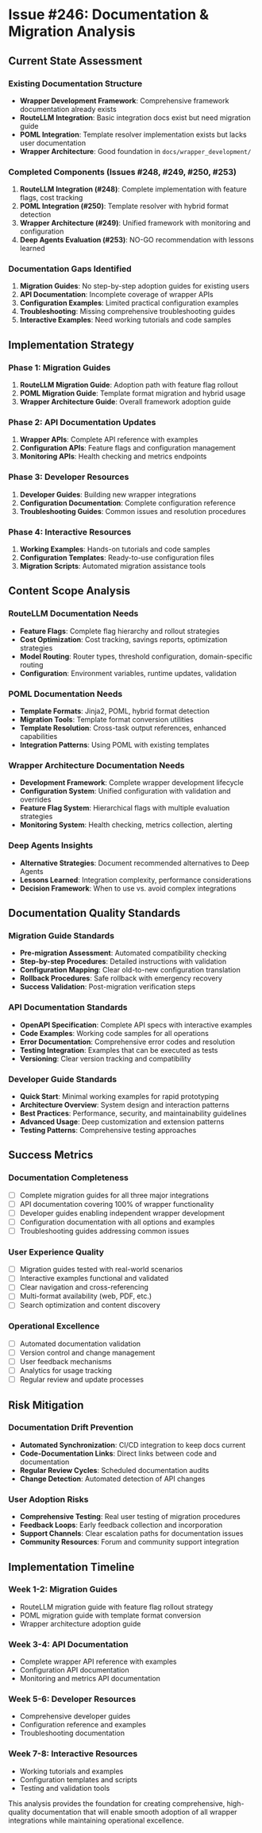 # Issue #246: Documentation & Migration Analysis

## Current State Assessment

### Existing Documentation Structure
- **Wrapper Development Framework**: Comprehensive framework documentation already exists
- **RouteLLM Integration**: Basic integration docs exist but need migration guide
- **POML Integration**: Template resolver implementation exists but lacks user documentation  
- **Wrapper Architecture**: Good foundation in `docs/wrapper_development/`

### Completed Components (Issues #248, #249, #250, #253)
1. **RouteLLM Integration (#248)**: Complete implementation with feature flags, cost tracking
2. **POML Integration (#250)**: Template resolver with hybrid format detection
3. **Wrapper Architecture (#249)**: Unified framework with monitoring and configuration
4. **Deep Agents Evaluation (#253)**: NO-GO recommendation with lessons learned

### Documentation Gaps Identified
1. **Migration Guides**: No step-by-step adoption guides for existing users
2. **API Documentation**: Incomplete coverage of wrapper APIs
3. **Configuration Examples**: Limited practical configuration examples
4. **Troubleshooting**: Missing comprehensive troubleshooting guides
5. **Interactive Examples**: Need working tutorials and code samples

## Implementation Strategy

### Phase 1: Migration Guides
1. **RouteLLM Migration Guide**: Adoption path with feature flag rollout
2. **POML Migration Guide**: Template format migration and hybrid usage
3. **Wrapper Architecture Guide**: Overall framework adoption guide

### Phase 2: API Documentation Updates
1. **Wrapper APIs**: Complete API reference with examples
2. **Configuration APIs**: Feature flags and configuration management
3. **Monitoring APIs**: Health checking and metrics endpoints

### Phase 3: Developer Resources
1. **Developer Guides**: Building new wrapper integrations
2. **Configuration Documentation**: Complete configuration reference
3. **Troubleshooting Guides**: Common issues and resolution procedures

### Phase 4: Interactive Resources
1. **Working Examples**: Hands-on tutorials and code samples
2. **Configuration Templates**: Ready-to-use configuration files
3. **Migration Scripts**: Automated migration assistance tools

## Content Scope Analysis

### RouteLLM Documentation Needs
- **Feature Flags**: Complete flag hierarchy and rollout strategies
- **Cost Optimization**: Cost tracking, savings reports, optimization strategies
- **Model Routing**: Router types, threshold configuration, domain-specific routing
- **Configuration**: Environment variables, runtime updates, validation

### POML Documentation Needs  
- **Template Formats**: Jinja2, POML, hybrid format detection
- **Migration Tools**: Template format conversion utilities
- **Template Resolution**: Cross-task output references, enhanced capabilities
- **Integration Patterns**: Using POML with existing templates

### Wrapper Architecture Documentation Needs
- **Development Framework**: Complete wrapper development lifecycle
- **Configuration System**: Unified configuration with validation and overrides
- **Feature Flag System**: Hierarchical flags with multiple evaluation strategies
- **Monitoring System**: Health checking, metrics collection, alerting

### Deep Agents Insights
- **Alternative Strategies**: Document recommended alternatives to Deep Agents
- **Lessons Learned**: Integration complexity, performance considerations
- **Decision Framework**: When to use vs. avoid complex integrations

## Documentation Quality Standards

### Migration Guide Standards
- **Pre-migration Assessment**: Automated compatibility checking
- **Step-by-step Procedures**: Detailed instructions with validation
- **Configuration Mapping**: Clear old-to-new configuration translation
- **Rollback Procedures**: Safe rollback with emergency recovery
- **Success Validation**: Post-migration verification steps

### API Documentation Standards
- **OpenAPI Specification**: Complete API specs with interactive examples
- **Code Examples**: Working code samples for all operations
- **Error Documentation**: Comprehensive error codes and resolution
- **Testing Integration**: Examples that can be executed as tests
- **Versioning**: Clear version tracking and compatibility

### Developer Guide Standards
- **Quick Start**: Minimal working examples for rapid prototyping
- **Architecture Overview**: System design and interaction patterns
- **Best Practices**: Performance, security, and maintainability guidelines
- **Advanced Usage**: Deep customization and extension patterns
- **Testing Patterns**: Comprehensive testing approaches

## Success Metrics

### Documentation Completeness
- [ ] Complete migration guides for all three major integrations
- [ ] API documentation covering 100% of wrapper functionality
- [ ] Developer guides enabling independent wrapper development
- [ ] Configuration documentation with all options and examples
- [ ] Troubleshooting guides addressing common issues

### User Experience Quality
- [ ] Migration guides tested with real-world scenarios
- [ ] Interactive examples functional and validated
- [ ] Clear navigation and cross-referencing
- [ ] Multi-format availability (web, PDF, etc.)
- [ ] Search optimization and content discovery

### Operational Excellence
- [ ] Automated documentation validation
- [ ] Version control and change management
- [ ] User feedback mechanisms
- [ ] Analytics for usage tracking
- [ ] Regular review and update processes

## Risk Mitigation

### Documentation Drift Prevention
- **Automated Synchronization**: CI/CD integration to keep docs current
- **Code-Documentation Links**: Direct links between code and documentation
- **Regular Review Cycles**: Scheduled documentation audits
- **Change Detection**: Automated detection of API changes

### User Adoption Risks
- **Comprehensive Testing**: Real user testing of migration procedures
- **Feedback Loops**: Early feedback collection and incorporation
- **Support Channels**: Clear escalation paths for documentation issues
- **Community Resources**: Forum and community support integration

## Implementation Timeline

### Week 1-2: Migration Guides
- RouteLLM migration guide with feature flag rollout strategy
- POML migration guide with template format conversion
- Wrapper architecture adoption guide

### Week 3-4: API Documentation  
- Complete wrapper API reference with examples
- Configuration API documentation
- Monitoring and metrics API documentation

### Week 5-6: Developer Resources
- Comprehensive developer guides
- Configuration reference and examples
- Troubleshooting documentation

### Week 7-8: Interactive Resources
- Working tutorials and examples
- Configuration templates and scripts
- Testing and validation tools

This analysis provides the foundation for creating comprehensive, high-quality documentation that will enable smooth adoption of all wrapper integrations while maintaining operational excellence.